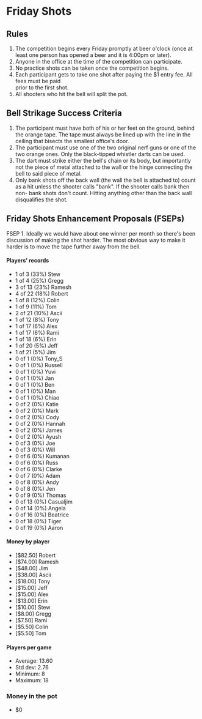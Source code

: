 Friday Shots
=============

Rules
-----
1. The competition begins every Friday promptly at beer o'clock (once at least one person has opened a beer and it is 4:00pm or later).
2. Anyone in the office at the time of the competition can participate.
3. No practice shots can be taken once the competition begins.
4. Each participant gets to take one shot after paying the $1 entry fee. All fees must be paid  
   prior to the first shot.
5. All shooters who hit the bell will split the pot.


Bell Strikage Success Criteria
------------------------------
1. The participant must have both of his or her feet on the ground, behind the
   orange tape. The tape must always be lined up with the line in the ceiling
   that bisects the smallest office's door.
2. The participant must use one of the two original nerf guns or one of the two orange ones.
   Only the black-tipped whistler darts can be used.
3. The dart must strike either the bell's chain or its body, but importantly not
   the piece of metal attached to the wall or the hinge connecting the bell to
   said piece of metal.
4. Only bank shots off the back wall (the wall the bell is attached to) count as
   a hit unless the shooter calls "bank". If the shooter calls bank then non-
   bank shots don't count. Hitting anything other than the back wall disqualifies
   the shot.


Friday Shots Enhancement Proposals (FSEPs)
------------------------------------------
FSEP 1. Ideally we would have about one winner per month so there's been discussion
   of making the shot harder. The most obvious way to make it harder is to
   move the tape further away from the bell.

####  Players' records  ####
* 1 of 3 (33%) Stew
* 1 of 4 (25%) Gregg
* 3 of 13 (23%) Ramesh
* 4 of 22 (18%) Robert
* 1 of 8 (12%) Colin
* 1 of 9 (11%) Tom
* 2 of 21 (10%) Ascii
* 1 of 12 (8%) Tony
* 1 of 17 (6%) Alex
* 1 of 17 (6%) Rami
* 1 of 18 (6%) Erin
* 1 of 20 (5%) Jeff
* 1 of 21 (5%) Jim
* 0 of 1 (0%) Tony_S
* 0 of 1 (0%) Russell
* 0 of 1 (0%) Yuvi
* 0 of 1 (0%) Jan
* 0 of 1 (0%) Ben
* 0 of 1 (0%) Man
* 0 of 1 (0%) Chiao
* 0 of 2 (0%) Katie
* 0 of 2 (0%) Mark
* 0 of 2 (0%) Cody
* 0 of 2 (0%) Hannah
* 0 of 2 (0%) James
* 0 of 2 (0%) Ayush
* 0 of 3 (0%) Joe
* 0 of 3 (0%) Will
* 0 of 6 (0%) Kumanan
* 0 of 6 (0%) Russ
* 0 of 6 (0%) Clarke
* 0 of 7 (0%) Adam
* 0 of 8 (0%) Andy
* 0 of 8 (0%) Jen
* 0 of 9 (0%) Thomas
* 0 of 13 (0%) Casualjim
* 0 of 14 (0%) Angela
* 0 of 16 (0%) Beatrice
* 0 of 18 (0%) Tiger
* 0 of 19 (0%) Aaron

#### Money by player  ####
* [$82.50] Robert
* [$74.00] Ramesh
* [$48.00] Jim
* [$38.00] Ascii
* [$18.00] Tony
* [$15.00] Jeff
* [$15.00] Alex
* [$13.00] Erin
* [$10.00] Stew
* [$8.00] Gregg
* [$7.50] Rami
* [$5.50] Colin
* [$5.50] Tom

#### Players per game  ####
* Average: 13.60
* Std dev: 2.76
* Minimum: 8
* Maximum: 18

### Money in the pot ###
* $0
